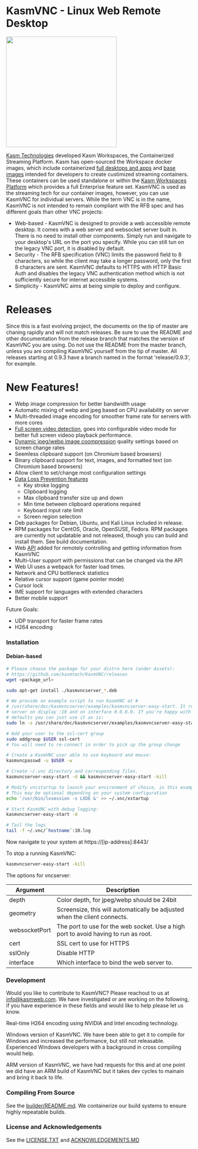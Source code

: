 # KasmVNC - Linux Web Remote Desktop

<a href="https://kasmweb.com"><img src="https://kasm-static-content.s3.amazonaws.com/logo_kasm.png" width="300"><a/>
  
[Kasm Technologies](https://www.kasmweb.com) developed Kasm Workspaces, the Containerized Streaming Platform. Kasm has open-sourced the Workspace docker images, which include containerized [full desktops and apps](https://github.com/kasmtech/workspaces-images) and [base images](https://github.com/kasmtech/workspaces-core-images) intended for developers to create custimized streaming containers. These containers can be used standalone or within the [Kasm Workspaces Platform](https://www.kasmweb.com) which provides a full Enterprise feature set. KasmVNC is used as the streaming tech for our container images, however, you can use KasmVNC for individual servers. While the term VNC is in the name, KasmVNC is not intended to remain compliant with the RFB spec and has different goals than other VNC projects:

  - Web-based - KasmVNC is designed to provide a web accessible remote desktop. It comes with a web server and websocket server built in. There is no need to install other components. Simply run and navigate to your desktop's URL on the port you specify. While you can still tun on the legacy VNC port, it is disabled by default.
  - Security - The RFB specification (VNC) limits the password field to 8 characters, so while the client may take a longer password, only the first 8 characters are sent. KasmVNC defaults to HTTPS with HTTP Basic Auth and disables the legacy VNC authentication method which is not sufficiently secure for internet accessible systems.
  - Simplicity - KasmVNC aims at being simple to deploy and configure.

# Releases

Since this is a fast evolving project, the documents on the tip of master are chaning rapidly and will not match releases. Be sure to use the README and other documentation from the release branch that matches the version of KasmVNC you are using. Do not use the README from the master branch, unless you are compiling KasmVNC yourself from the tip of master. All releases starting at 0.9.3 have a branch named in the format 'release/0.9.3', for example. 

# New Features!

  - Webp image compression for better bandwidth usage
  - Automatic mixing of webp and jpeg based on CPU availability on server
  - Multi-threaded image encoding for smoother frame rate for servers with more cores
  - [Full screen video detection](https://github.com/kasmtech/KasmVNC/wiki/Video-Rendering-Options#video-mode), goes into configurable video mode for better full screen videoo playback performance.
  - [Dynamic jpeg/webp image coompression](https://github.com/kasmtech/KasmVNC/wiki/Video-Rendering-Options#dynamic-image-quality) quality settings based on screen change rates
  - Seemless clipboard support (on Chromium based browsers)
  - Binary clipboard support for text, images, and formatted text (on Chromium based browsers)
  - Allow client to set/change most configuration settings
  - [Data Loss Prevention features](https://github.com/kasmtech/KasmVNC/wiki/Data-Loss-Prevention)
    - Key stroke logging
    - Clipboard logging
    - Max clipboard transfer size up and down
    - Min time between clipboard operations required
    - Keyboard input rate limit
    - Screen region selection
  - Deb packages for Debian, Ubuntu, and Kali Linux included in release.
  - RPM packages for CentOS, Oracle, OpenSUSE, Fedora. RPM packages are currently not updatable and not released, though you can build and install them. See build documentation.
  - Web [API](https://github.com/kasmtech/KasmVNC/wiki/API) added for remotely controlling and getting information from KasmVNC
  - Multi-User support with permissions that can be changed via the API
  - Web UI uses a webpack for faster load times.
  - Network and CPU bottleneck statistics
  - Relative cursor support (game pointer mode)
  - Cursor lock
  - IME support for languages with extended characters
  - Better mobile support

Future Goals:

  - UDP transport for faster frame rates
  - H264 encoding

### Installation

#### Debian-based

```sh
# Please choose the package for your distro here (under Assets):
# https://github.com/kasmtech/KasmVNC/releases
wget <package_url>

sudo apt-get install ./kasmvncserver_*.deb

# We provide an example script to run KasmVNC at #
# /usr/share/doc/kasmvncserver/examples/kasmvncserver-easy-start. It runs a VNC
# server on display :10 and on interface 0.0.0.0. If you're happy with those
# defaults you can just use it as is:
sudo ln -s /usr/share/doc/kasmvncserver/examples/kasmvncserver-easy-start /usr/bin/

# Add your user to the ssl-cert group
sudo addgroup $USER ssl-cert
# You will need to re-connect in order to pick up the group change

# Create a KasmVNC user able to use keyboard and mouse:
kasmvncpasswd -u $USER -w

# Create ~/.vnc directory and corresponding files.
kasmvncserver-easy-start -d && kasmvncserver-easy-start -kill

# Modify vncstartup to launch your environment of choice, in this example LXDE
# This may be optional depending on your system configuration
echo '/usr/bin/lxsession -s LXDE &' >> ~/.vnc/xstartup

# Start KasmVNC with debug logging:
kasmvncserver-easy-start -d

# Tail the logs
tail -f ~/.vnc/`hostname`:10.log
```

Now navigate to your system at https://[ip-address]:8443/

To stop a running KasmVNC:

```sh
kasmvncserver-easy-start -kill
```

The options for vncserver:

| Argument | Description |
| -------- | ----------- |
| depth | Color depth, for jpeg/webp should be 24bit |
| geometry | Screensize, this will automatically be adjusted when the client connects. |
| websocketPort | The port to use for the web socket. Use a high port to avoid having to run as root. |
| cert | SSL cert to use for HTTPS |
| sslOnly | Disable HTTP |
| interface | Which interface to bind the web server to. |

### Development
Would you like to contribute to KasmVNC? Please reachout to us at info@kasmweb.com. We have investigated or are working on the following, if you have experience in these fields and would like to help please let us know.

Real-time H264 encoding using NVIDIA and Intel encoding technology.

Windows version of KasmVNC. We have been able to get it to compile for Windows and increased the performance, but still not releasable. Experienced Windows developers with a background in cross compiling would help.
  
ARM version of KasmVNC, we have had requests for this and at one point we did have an ARM build of KasmVNC but it takes dev cycles to mainain and bring it back to life.

### Compiling From Source
See the [builder/README.md](https://github.com/kasmtech/KasmVNC/blob/master/builder/README.md). We containerize our build systems to ensure highly repeatable builds.

### License and Acknowledgements
See the [LICENSE.TXT](https://github.com/kasmtech/KasmVNC/blob/master/LICENSE.TXT) and [ACKNOWLEDGEMENTS.MD](https://github.com/kasmtech/KasmVNC/blob/master/LICENSE.TXT)
